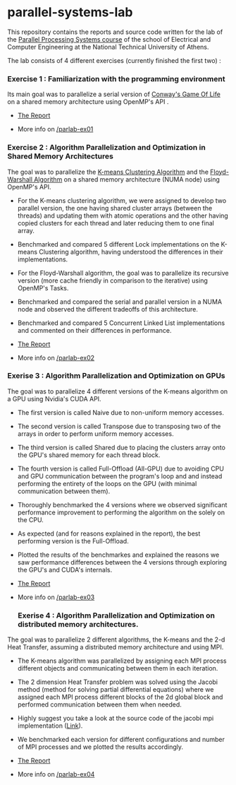 # parallel-systems-lab

This repository contains the reports and source code written for the lab of the [Parallel Processing Systems course](https://www.ece.ntua.gr/en/undergraduate/courses/3257) of the school of Electrical and Computer Engineering at the National Technical University of Athens.

The lab consists of 4 different exercises (currently finished the first two) :
### Exercise 1 : Familiarization with the programming environment
Its main goal was to parallelize a serial version of [Conway's Game Of Life](https://en.wikipedia.org/wiki/Conway%27s_Game_of_Life) on a shared memory architecture using OpenMP's API .

- [The Report](https://github.com/johnpalaios/parallel-systems-lab/blob/main/parlab-ex01/report_ex01.pdf)

- More info on [/parlab-ex01](https://github.com/johnpalaios/parallel-systems-lab/tree/main/parlab-ex01)


### Exercise 2 : Algorithm Parallelization and Optimization in Shared Memory Architectures
The goal was to parallelize the [K-means Clustering Algorithm](https://en.wikipedia.org/wiki/K-means_clustering)  and the [Floyd-Warshall Algorithm](https://en.wikipedia.org/wiki/Floyd%E2%80%93Warshall_algorithm)  on a shared memory architecture (NUMA node) using OpenMP's API.
- For the K-means clustering algorithm, we were assigned to develop two parallel version, the one having shared cluster arrays (between the threads) and updating them with atomic operations and the other having copied clusters for each thread and later reducing them to one final array.
- Benchmarked and compared 5 different Lock implementations on the K-means Clustering algorithm, having understood the differences in their implementations. 
- For the Floyd-Warshall algorithm, the goal was to parallelize its recursive version (more cache friendly in comparison to the iterative) using OpenMP's Tasks.
- Benchmarked and compared the serial and parallel version in a NUMA node and observed the different tradeoffs of this architecture.
- Benchmarked and compared 5 Concurrent Linked List implementations and commented on their differences in performance.

- [The Report](https://github.com/johnpalaios/parallel-systems-lab/blob/main/parlab-ex02/report_ex02.pdf)

- More info on [/parlab-ex02](https://github.com/johnpalaios/parallel-systems-lab/tree/main/parlab-ex02)

### Exerise 3 : Algorithm Parallelization and Optimization on GPUs
The goal was to parallelize 4 different versions of the K-means algorithm on a GPU using Nvidia's CUDA API.
- The first version is called Naive due to non-uniform memory accesses.
- The second version is called Transpose due to transposing two of the arrays in order to perform uniform memory accesses.
- The third version is called Shared due to placing the clusters array onto the GPU's shared memory for each thread block.
- The fourth version is called Full-Offload (All-GPU) due to avoiding CPU and GPU communication between the program's loop and and instead performing the entirety of the loops on the GPU (with minimal communication between them).
- Thoroughly benchmarked the 4 versions where we observed significant performance improvement to performing the algorithm on the solely on the CPU.
- As expected (and for reasons explained in the report), the best performing version is the Full-Offload.  
- Plotted the results of the benchmarkes and explained the reasons we saw performance differences between the 4 versions through exploring the GPU's and CUDA's internals.
  
- [The Report](https://github.com/johnpalaios/parallel-systems-lab/blob/main/parlab-ex03/report_ex03.pdf)
- More info on [/parlab-ex03](https://github.com/johnpalaios/parallel-systems-lab/tree/main/parlab-ex03)

  ### Exerise 4 : Algorithm Parallelization and Optimization on distributed memory architectures.
The goal was to parallelize 2 different algorithms, the K-means and the 2-d Heat Transfer, assuming a distributed memory architecture and using MPI.
- The K-means algorithm was parallelized by assigning each MPI process different objects and communicating between them in each iteration.
- The 2 dimension Heat Transfer problem was solved using the Jacobi method (method for solving partial differential equations) where we assigned each MPI process different blocks of the 2d global block and performed communication between them when needed.
-  Highly suggest you take a look at the source code of the jacobi mpi implementation ([Link](https://github.com/johnpalaios/parallel-systems-lab/blob/main/parlab-ex04/heat_transfer/mpi/jacobi_mpi.c)).
-  We benchmarked each version for different configurations and number of MPI processes and we plotted the results accordingly. 

- [The Report](https://github.com/johnpalaios/parallel-systems-lab/blob/main/parlab-ex04/report_ex04.pdf)
- More info on [/parlab-ex04](https://github.com/johnpalaios/parallel-systems-lab/tree/main/parlab-ex04)




